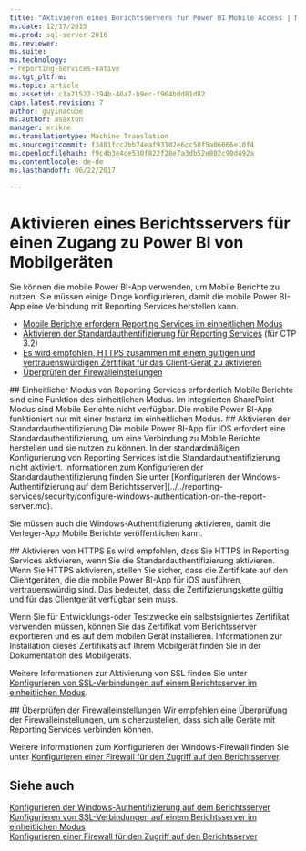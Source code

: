 ```yaml
---
title: "Aktivieren eines Berichtsservers für Power BI Mobile Access | Microsoft Docs"
ms.date: 12/17/2015
ms.prod: sql-server-2016
ms.reviewer: 
ms.suite: 
ms.technology:
- reporting-services-native
ms.tgt_pltfrm: 
ms.topic: article
ms.assetid: c1a71522-394b-46a7-b9ec-f964bdd81d82
caps.latest.revision: 7
author: guyinacube
ms.author: asaxton
manager: erikre
ms.translationtype: Machine Translation
ms.sourcegitcommit: f3481fcc2bb74eaf93182e6cc58f5a06666e10f4
ms.openlocfilehash: f9c4b3e4ce530f822f28e7a3db52e802c90d492a
ms.contentlocale: de-de
ms.lasthandoff: 06/22/2017

---
```

# <a name="enable-a-report-server-for-power-bi-mobile-access"></a>Aktivieren eines Berichtsservers für einen Zugang zu Power BI von Mobilgeräten
Sie können die mobile Power BI-App verwenden, um Mobile Berichte zu nutzen. Sie müssen einige Dinge konfigurieren, damit die mobile Power BI-App eine Verbindung mit Reporting Services herstellen kann.  
  
-   [Mobile Berichte erfordern Reporting Services im einheitlichen Modus](#nativemode)  
-   [Aktivieren der Standardauthentifizierung für Reporting Services](#basicauth) (für CTP 3.2)  
-   [Es wird empfohlen, HTTPS zusammen mit einem gültigen und vertrauenswürdigen Zertifikat für das Client-Gerät zu aktivieren](#https)  
-   [Überprüfen der Firewalleinstellungen](#firewall)  
  
<a name="nativemode"/>  
## <a name="reporting-services-native-mode-required"></a>Einheitlicher Modus von Reporting Services erforderlich  
Mobile Berichte sind eine Funktion des einheitlichen Modus. Im integrierten SharePoint-Modus sind Mobile Berichte nicht verfügbar. Die mobile Power BI-App funktioniert nur mit einer Instanz im einheitlichen Modus.  
  
<a name="basicauth"/>  
## <a name="enable-basic-authentication"></a>Aktivieren der Standardauthentifizierung  
Die mobile Power BI-App für iOS erfordert eine Standardauthentifizierung, um eine Verbindung zu Mobile Berichte herstellen und sie nutzen zu können. In der standardmäßigen Konfigurierung von Reporting Services ist die Standardauthentifizierung nicht aktiviert. Informationen zum Konfigurieren der Standardauthentifizierung finden Sie unter [Konfigurieren der Windows-Authentifizierung auf dem Berichtsserver](../../reporting-services/security/configure-windows-authentication-on-the-report-server.md).  
  
Sie müssen auch die Windows-Authentifizierung aktivieren, damit die Verleger-App Mobile Berichte veröffentlichen kann.  
  
<a name="https"/>  
## <a name="enable-https"></a>Aktivieren von HTTPS  
Es wird empfohlen, dass Sie HTTPS in Reporting Services aktivieren, wenn Sie die Standardauthentifizierung aktivieren. Wenn Sie HTTPS aktivieren, stellen Sie sicher, dass die Zertifikate auf den Clientgeräten, die die mobile Power BI-App für iOS ausführen, vertrauenswürdig sind. Das bedeutet, dass die Zertifizierungskette gültig und für das Clientgerät verfügbar sein muss.  
  
Wenn Sie für Entwicklungs-oder Testzwecke ein selbstsigniertes Zertifikat verwenden müssen, können Sie das Zertifikat vom Berichtsserver exportieren und es auf dem mobilen Gerät installieren. Informationen zur Installation dieses Zertifikats auf Ihrem Mobilgerät finden Sie in der Dokumentation des Mobilgeräts.  
  
Weitere Informationen zur Aktivierung von SSL finden Sie unter [Konfigurieren von SSL-Verbindungen auf einem Berichtsserver im einheitlichen Modus](../../reporting-services/security/configure-ssl-connections-on-a-native-mode-report-server.md).  
  
<a name="firewall"/>  
## <a name="review-firewall-settings"></a>Überprüfen der Firewalleinstellungen  
Wir empfehlen eine Überprüfung der Firewalleinstellungen, um sicherzustellen, dass sich alle Geräte mit Reporting Services verbinden können.   
  
Weitere Informationen zum Konfigurieren der Windows-Firewall finden Sie unter [Konfigurieren einer Firewall für den Zugriff auf den Berichtsserver](../../reporting-services/report-server/configure-a-firewall-for-report-server-access.md).  
  
## <a name="see-also"></a>Siehe auch  
  
[Konfigurieren der Windows-Authentifizierung auf dem Berichtsserver](../../reporting-services/security/configure-windows-authentication-on-the-report-server.md)  
[Konfigurieren von SSL-Verbindungen auf einem Berichtsserver im einheitlichen Modus](../../reporting-services/security/configure-ssl-connections-on-a-native-mode-report-server.md)  
[Konfigurieren einer Firewall für den Zugriff auf den Berichtsserver](../../reporting-services/report-server/configure-a-firewall-for-report-server-access.md)  
  
  
  
  
  
  


